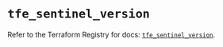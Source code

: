 # `tfe_sentinel_version`

Refer to the Terraform Registry for docs: [`tfe_sentinel_version`](https://registry.terraform.io/providers/hashicorp/tfe/0.65.2/docs/resources/sentinel_version).
